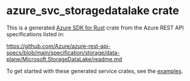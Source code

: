 # azure_svc_storagedatalake crate

This is a generated [Azure SDK for Rust](https://github.com/Azure/azure-sdk-for-rust) crate from the Azure REST API specifications listed in:

https://github.com/Azure/azure-rest-api-specs/blob/main/specification/storage/data-plane/Microsoft.StorageDataLake/readme.md

To get started with these generated service crates, see the [examples](https://github.com/Azure/azure-sdk-for-rust/blob/main/services/README.md#examples).
